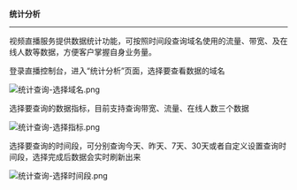 **统计分析**

****

视频直播服务提供数据统计功能，可按照时间段查询域名使用的流量、带宽、及在线人数等数据，方便客户掌握自身业务量。

登录直播控制台，进入“统计分析”页面，选择要查看数据的域名

![统计查询-选择域名.png](https://img1.jcloudcs.com/cms/9ab58d0d-1a03-4fed-9e12-dd1ff6f62c4720180410164113.png)

选择要查询的数据指标，目前支持查询带宽、流量、在线人数三个数据

![统计查询-选择指标.png](https://img1.jcloudcs.com/cms/ca177aed-0bd2-4cb6-83c3-722566ac485020180410164129.png)

选择要查询的时间段，可分别查询今天、昨天、7天、30天或者自定义设置查询时间段，选择完成后数据会实时刷新出来

![统计查询-选择时间段.png](https://img1.jcloudcs.com/cms/69931916-e9e6-40f4-8c1b-49f0a788c93620180410164139.png)